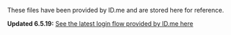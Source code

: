 These files have been provided by ID.me and are stored here for reference.

**Updated 6.5.19:** [See the latest login flow provided by ID.me here](https://github.com/department-of-veterans-affairs/va.gov-team/blob/master/products/identity-personalization/login/idme/va.gov-id.me-user-flow-overview-06-05-2019.pdf)
